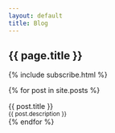 ```yaml
---
layout: default
title: Blog
---
```

<h2>{{ page.title }}</h2>

{% include subscribe.html %}

<div class="container posts">
  {% for post in site.posts %}
      <div class="row">
        <div style="width: 80%; min-width: 300px; margin-top: 15px;">
            <a href="{{ post.url }}" title="{{ post.title }}" style="text-decoration: none">
                <div class="lead">{{ post.title }}</div>
                <small>{{ post.description }}</small>
            </a>
        </div>
        <div class="">
            <a href="{{ post.url }}" title="{{ post.title }}" style="text-decoration: none">
                <div class="index-post-image lazyload" data-bg="{{ post.image | default: '/images/white-noise.jpeg' }}"></div>
            </a>
        </div>
      </div>
     <!-- ({{ post.date | date_to_string }}) -->
  {% endfor %}
</div>

<script src="/js/lazysizes.min.js" async></script>
<script defer>
    document.addEventListener('lazybeforeunveil', function(e){
        var bg = e.target.getAttribute('data-bg');
        if(bg){
            e.target.style.backgroundImage = 'url(' + bg + ')';
        }
    });
</script>
